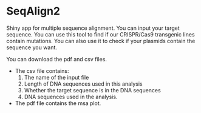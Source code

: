 # SeqAlign2
Shiny app for multiple sequence alignment.
You can input your target sequence. You can use this tool to find if our CRISPR/Cas9 transgenic lines contain mutations. You can also use it to check if your plasmids contain the sequence you want.

You can download the pdf and csv files.  
  * The csv file contains: 
    1. The name of the input file 
    2. Length of DNA sequences used in this analysis
    3. Whether the target sequence is in the DNA sequences
    4. DNA sequences used in the analysis.
  * The pdf file contains the msa plot.
